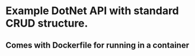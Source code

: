 # Example DotNet API with standard CRUD structure.

## Comes with Dockerfile for running in a container